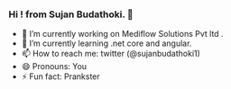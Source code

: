 ### Hi ! from  Sujan Budathoki. 👋



- 🔭 I’m currently working on Mediflow Solutions Pvt ltd .
- 🌱 I’m currently learning .net core and angular.
- 📫 How to reach me: twitter (@sujanbudathoki1)
- 😄 Pronouns: You
- ⚡ Fun fact: Prankster 
